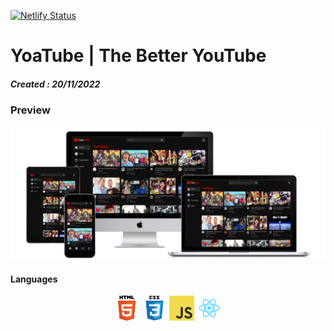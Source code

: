 [![Netlify Status](https://api.netlify.com/api/v1/badges/42c0150c-97fb-474f-bce1-b1bce8243e67/deploy-status)](https://app.netlify.com/sites/yoatube/deploys)

# YoaTube | The Better YouTube
##### Created : 20/11/2022

### Preview
![YoaTube Preview](./public/Preview.png)

#### Languages
<div align="center">
  <img
    alt="HTML5"
    title="HTML"
    width="40px"
    src="https://raw.githubusercontent.com/github/explore/80688e429a7d4ef2fca1e82350fe8e3517d3494d/topics/html/html.png"
  />
  <img
    alt="CSS3"
    title="CSS"      
    width="40px"
    src="https://raw.githubusercontent.com/github/explore/80688e429a7d4ef2fca1e82350fe8e3517d3494d/topics/css/css.png"
  />
  <img
    alt="JavaScript"
    title="JavaScript"
    width="40px"
    src="https://raw.githubusercontent.com/github/explore/80688e429a7d4ef2fca1e82350fe8e3517d3494d/topics/javascript/javascript.png"
  />
  <img
    alt="React"
    title="React"
    width="40px"
    src="https://raw.githubusercontent.com/github/explore/80688e429a7d4ef2fca1e82350fe8e3517d3494d/topics/react/react.png"
  />
</div>
